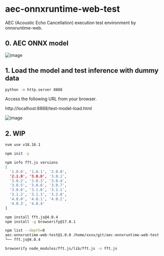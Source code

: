 # aec-onnxruntime-web-test
AEC (Acoustic Echo Cancellation) execution test environment by onnxruntime-web.

## 0. AEC ONNX model

![image](https://github.com/user-attachments/assets/5880393f-13fb-4187-a9dc-aa3f42a9040a)

## 1. Load the model and test inference with dummy data

```bash
python -m http.server 8888
```

Access the following URL from your browser.

http://localhost:8888/test-model-load.html

![image](https://github.com/user-attachments/assets/c34fcf89-fdab-43e5-be0d-8ea80c19f7e9)

## 2. WIP

```bash
nvm use v18.16.1

npm init -y

npm info fft.js versions
[
  '1.0.0', '1.0.1', '2.0.0',
  '2.1.0', '3.0.0', '3.0.1',
  '3.0.2', '3.0.3', '3.0.4',
  '3.0.5', '3.0.6', '3.0.7',
  '3.0.8', '3.1.0', '3.1.1',
  '3.1.2', '3.1.3', '3.2.0',
  '4.0.0', '4.0.1', '4.0.2',
  '4.0.3', '4.0.4'
]

npm install fft.js@4.0.4
npm install -g browserify@17.0.1

npm list --depth=0
aec-onnxruntime-web-test@1.0.0 /home/xxxx/git/aec-onnxruntime-web-test
└── fft.js@4.0.4

browserify node_modules/fft.js/lib/fft.js -o fft.js
```
